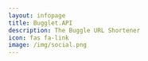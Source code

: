 ```yaml
---
layout: infopage
title: Bugglet.API
description: The Buggle URL Shortener
icon: fas fa-link
image: /img/social.png
---
```

<script type="text/javascript" src="/u/head.core.js"></script>
